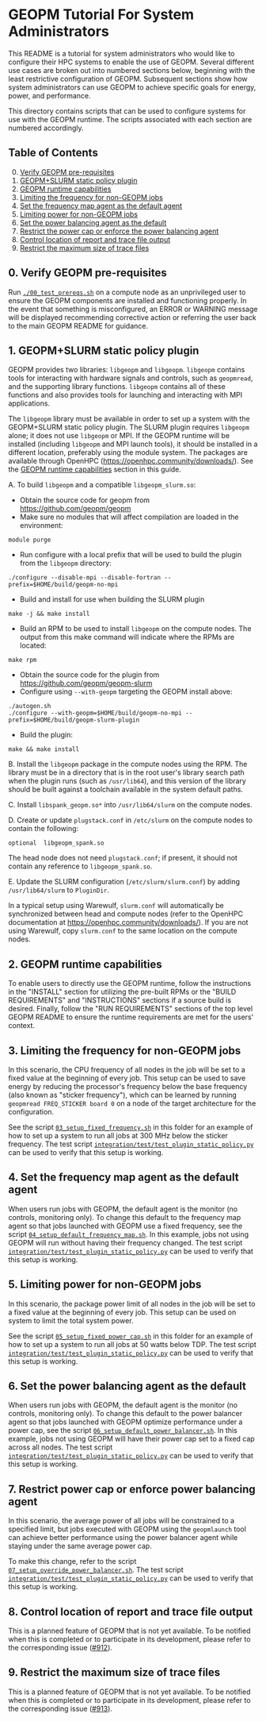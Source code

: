 GEOPM Tutorial For System Administrators
========================================
This README is a tutorial for system administrators who would like to configure
their HPC systems to enable the use of GEOPM. Several different use cases are
broken out into numbered sections below, beginning with the least restrictive
configuration of GEOPM. Subsequent sections show how system administrators can
use GEOPM to achieve specific goals for energy, power, and performance.

This directory contains scripts that can be used to configure systems for use
with the GEOPM runtime. The scripts associated with each section are numbered
accordingly.

Table of Contents
-----------------
0. [Verify GEOPM pre-requisites](#0-verify-geopm-pre-requisites)
1. [GEOPM+SLURM static policy plugin](#1-geopmslurm-static-policy-plugin)
2. [GEOPM runtime capabilities](#2-geopm-runtime-capabilities)
3. [Limiting the frequency for non-GEOPM jobs](#3-limiting-the-frequency-for-non-geopm-jobs)
4. [Set the frequency map agent as the default agent](#4-set-the-frequency-map-agent-as-the-default-agent)
5. [Limiting power for non-GEOPM jobs](#5-limiting-power-for-non-geopm-jobs)
6. [Set the power balancing agent as the default](#6-set-the-power-balancing-agent-as-the-default)
7. [Restrict the power cap or enforce the power balancing agent](#7-restrict-power-cap-or-enforce-power-balancing-agent)
8. [Control location of report and trace file output](#8-control-location-of-report-and-trace-file-output)
9. [Restrict the maximum size of trace files](#9-restrict-the-maximum-size-of-trace-files)

## 0. Verify GEOPM pre-requisites
Run [`./00_test_prereqs.sh`](./00_test_prereqs.sh) on a compute node as an
unprivileged user to ensure the GEOPM components are installed and functioning
properly. In the event that something is misconfigured, an ERROR or WARNING
message will be displayed recommending corrective action or referring the user
back to the main GEOPM README for guidance.

## 1. GEOPM+SLURM static policy plugin
GEOPM provides two libraries: `libgeopm` and `libgeopm`. `libgeopm`
contains tools for interacting with hardware signals and controls, such as
`geopmread`, and the supporting library functions. `libgeopm` contains all of
these functions and also provides tools for launching and interacting with MPI
applications.

The `libgeopm` library must be available in order to set up a system with
the GEOPM+SLURM static policy plugin. The SLURM plugin requires
`libgeopm` alone; it does not use `libgeopm` or MPI. If the GEOPM runtime
will be installed (including `libgeopm` and MPI launch tools), it should be
installed in a different location, preferably using the module system. The
packages are available through OpenHPC
(<https://openhpc.community/downloads/>). See the [GEOPM runtime
capabilities](#2-geopm-runtime-capabilities) section in this guide.

A.  To build `libgeopm` and a compatible `libgeopm_slurm.so`:
* Obtain the source code for geopm from <https://github.com/geopm/geopm>
* Make sure no modules that will affect compilation are loaded in the
  environment:
```
module purge
```
* Run configure with a local prefix that will be used to build the plugin from
  the `libgeopm` directory:
```
./configure --disable-mpi --disable-fortran --prefix=$HOME/build/geopm-no-mpi
```
* Build and install for use when building the SLURM plugin
```
make -j && make install
```
* Build an RPM to be used to install `libgeopm` on the compute nodes.
  The output from this make command will indicate where the RPMs are located:
```
make rpm
```
* Obtain the source code for the plugin from <https://github.com/geopm/geopm-slurm>
* Configure using `--with-geopm` targeting the GEOPM install above:
```
./autogen.sh
./configure --with-geopm=$HOME/build/geopm-no-mpi --prefix=$HOME/build/geopm-slurm-plugin
```
* Build the plugin:
```
make && make install
```
B.  Install the `libgeopm` package in the compute nodes using the RPM.
The library must be in a directory that is in the root user's library search
path when the plugin runs (such as `/usr/lib64`), and this version of the
library should be built against a toolchain available in the system default
paths.

C.  Install `libspank_geopm.so*` into `/usr/lib64/slurm` on the compute nodes.

D.  Create or update `plugstack.conf` in `/etc/slurm` on the compute nodes
to contain the following:
```
optional  libgeopm_spank.so
```
The head node does not need `plugstack.conf`; if present, it should not
contain any reference to `libgeopm_spank.so`.

E.  Update the SLURM configuration (`/etc/slurm/slurm.conf`) by adding
`/usr/lib64/slurm` to `PluginDir`.

In a typical setup using Warewulf, `slurm.conf` will automatically be
synchronized between head and compute nodes (refer to the OpenHPC documentation
at <https://openhpc.community/downloads/>). If you are not using Warewulf, copy
`slurm.conf` to the same location on the compute nodes.

## 2. GEOPM runtime capabilities
To enable users to directly use the GEOPM runtime, follow the instructions in
the "INSTALL" section for utilizing the pre-built RPMs or the "BUILD
REQUIREMENTS" and "INSTRUCTIONS" sections if a source build is desired.
Finally, follow the "RUN REQUIREMENTS" sections of the top level GEOPM README
to ensure the runtime requirements are met for the users' context.

## 3. Limiting the frequency for non-GEOPM jobs
In this scenario, the CPU frequency of all nodes in the job will be set
to a fixed value at the beginning of every job. This setup can be used
to save energy by reducing the processor's frequency below the
base frequency (also known as "sticker frequency"), which
can be learned by running `geopmread FREQ_STICKER board 0` on a node
of the target architecture for the configuration.

See the script [`03_setup_fixed_frequency.sh`](03_setup_fixed_frequency.sh) in this
folder for an example of how to set up a system to run all jobs at 300 MHz
below the sticker frequency. The test script
[`integration/test/test_plugin_static_policy.py`](../../test/test_plugin_static_policy.py)
can be used to verify that this setup is working.

## 4. Set the frequency map agent as the default agent
When users run jobs with GEOPM, the default agent is the monitor (no controls,
monitoring only). To change this default to the frequency map agent so that
jobs launched with GEOPM use a fixed frequency, see the script
[`04_setup_default_frequency_map.sh`](04_setup_default_frequency_map.sh). In
this example, jobs not using GEOPM will run without having their frequency
changed. The test script
[`integration/test/test_plugin_static_policy.py`](../../test/test_plugin_static_policy.py)
can be used to verify that this setup is working.

## 5. Limiting power for non-GEOPM jobs
In this scenario, the package power limit of all nodes in the job will be set
to a fixed value at the beginning of every job. This setup can be used on
system to limit the total system power.

See the script [`05_setup_fixed_power_cap.sh`](05_setup_fixed_power_cap.sh) in this
folder for an example of how to set up a system to run all jobs at 50 watts
below TDP. The test script
[`integration/test/test_plugin_static_policy.py`](../../test/test_plugin_static_policy.py)
can be used to verify that this setup is working.

## 6. Set the power balancing agent as the default
When users run jobs with GEOPM, the default agent is the monitor (no controls,
monitoring only). To change this default to the power balancer agent so that
jobs launched with GEOPM optimize performance under a power cap, see the script
[`06_setup_default_power_balancer.sh`](06_setup_default_power_balancer.sh). In
this example, jobs not using GEOPM will have their power cap set to a fixed cap
across all nodes. The test script
[`integration/test/test_plugin_static_policy.py`](../../test/test_plugin_static_policy.py)
can be used to verify that this setup is working.

## 7. Restrict power cap or enforce power balancing agent
In this scenario, the average power of all jobs will be constrained to a
specified limit, but jobs executed with GEOPM using the `geopmlaunch` tool can
achieve better performance using the power balancer agent while staying under
the same average power cap.

To make this change, refer to the script
[`07_setup_override_power_balancer.sh`](07_setup_override_power_balancer.sh).  The
test script
[`integration/test/test_plugin_static_policy.py`](../../test/test_plugin_static_policy.py)
can be used to verify that this setup is working.

## 8. Control location of report and trace file output
This is a planned feature of GEOPM that is not yet available. To be notified
when this is completed or to participate in its development, please refer to
the corresponding issue ([#912](https://github.com/geopm/geopm/issues/912)).

## 9. Restrict the maximum size of trace files
This is a planned feature of GEOPM that is not yet available. To be notified
when this is completed or to participate in its development, please refer to
the corresponding issue ([#913](https://github.com/geopm/geopm/issues/913)).
